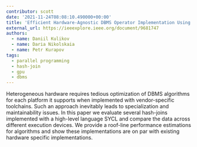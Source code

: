 ```yaml
---
contributor: scott
date: '2021-11-24T08:08:10.490000+00:00'
title: 'Efficient Hardware-Agnostic DBMS Operator Implementation Using SYCL'
external_url: https://ieeexplore.ieee.org/document/9681747
authors:
  - name: Daniil Kulikov
  - name: Daria Nikolskaia
  - name: Petr Kurapov
tags:
  - parallel programming
  - hash-join
  - gpu
  - dbms
---
```


Heterogeneous hardware requires tedious optimization of DBMS algorithms for each platform it supports when implemented
with vendor-specific toolchains. Such an approach inevitably leads to specialization and maintainability issues. In this
paper we evaluate several hash-joins implemented with a high-level language SYCL and compare the data across different
execution devices. We provide a roof-line performance estimations for algorithms and show these implementations are on
par with existing hardware specific implementations.